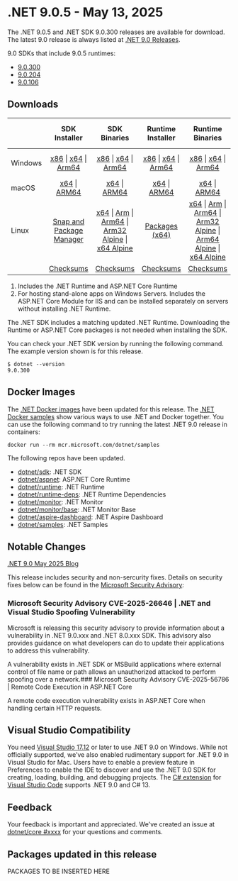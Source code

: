 # .NET 9.0.5 - May 13, 2025

The .NET 9.0.5 and .NET SDK 9.0.300 releases are available for download. The latest 9.0 release is always listed at [.NET 9.0 Releases](../README.md).

9.0 SDKs that include 9.0.5 runtimes:

* [9.0.300][9.0.300]
* [9.0.204][9.0.204]
* [9.0.106][9.0.106]

## Downloads

|           | SDK Installer                        | SDK Binaries                 | Runtime Installer                                        | Runtime Binaries                                 | ASP.NET Core Runtime           |Windows Desktop Runtime          |
| --------- | :------------------------------------------:     | :----------------------:                 | :---------------------------:                            | :-------------------------:                      | :-----------------:            | :-----------------:            |
| Windows   | [x86][dotnet-sdk-win-x86.exe] \| [x64][dotnet-sdk-win-x64.exe] \| [Arm64][dotnet-sdk-win-arm64.exe] | [x86][dotnet-sdk-win-x86.zip] \| [x64][dotnet-sdk-win-x64.zip] \|  [Arm64][dotnet-sdk-win-arm64.zip] | [x86][dotnet-runtime-win-x86.exe] \| [x64][dotnet-runtime-win-x64.exe] \| [Arm64][dotnet-runtime-win-arm64.exe] | [x86][dotnet-runtime-win-x86.zip] \| [x64][dotnet-runtime-win-x64.zip] \| [Arm64][dotnet-runtime-win-arm64.zip] | [x86][aspnetcore-runtime-win-x86.exe] \| [x64][aspnetcore-runtime-win-x64.exe] \| [Hosting Bundle][dotnet-hosting-win.exe] | [x86][windowsdesktop-runtime-win-x86.exe] \| [x64][windowsdesktop-runtime-win-x64.exe] \| [Arm64][windowsdesktop-runtime-win-arm64.exe] |
| macOS     | [x64][dotnet-sdk-osx-x64.pkg] \| [ARM64][dotnet-sdk-osx-arm64.pkg] | [x64][dotnet-sdk-osx-x64.tar.gz] \| [ARM64][dotnet-sdk-osx-arm64.tar.gz]  | [x64][dotnet-runtime-osx-x64.pkg] \| [ARM64][dotnet-runtime-osx-arm64.pkg] | [x64][dotnet-runtime-osx-x64.tar.gz] \| [ARM64][dotnet-runtime-osx-arm64.tar.gz]| [x64][aspnetcore-runtime-osx-x64.tar.gz] \| [ARM64][aspnetcore-runtime-osx-arm64.tar.gz] | - |
| Linux     |  [Snap and Package Manager](../install-linux.md)  | [x64][dotnet-sdk-linux-x64.tar.gz] \| [Arm][dotnet-sdk-linux-arm.tar.gz]  \| [Arm64][dotnet-sdk-linux-arm64.tar.gz] \| [Arm32 Alpine][dotnet-sdk-linux-musl-arm.tar.gz]  \| [x64 Alpine][dotnet-sdk-linux-musl-x64.tar.gz] | [Packages (x64)][linux-packages] | [x64][dotnet-runtime-linux-x64.tar.gz] \| [Arm][dotnet-runtime-linux-arm.tar.gz] \| [Arm64][dotnet-runtime-linux-arm64.tar.gz] \| [Arm32 Alpine][dotnet-runtime-linux-musl-arm.tar.gz] \| [Arm64 Alpine][dotnet-runtime-linux-musl-arm64.tar.gz] \| [x64 Alpine][dotnet-runtime-linux-musl-x64.tar.gz]  | [x64][aspnetcore-runtime-linux-x64.tar.gz]  \| [Arm][aspnetcore-runtime-linux-arm.tar.gz] \| [Arm64][aspnetcore-runtime-linux-arm64.tar.gz] \| [x64 Alpine][aspnetcore-runtime-linux-musl-x64.tar.gz] | - |
|  | [Checksums][checksums-sdk]                             | [Checksums][checksums-sdk]                                      | [Checksums][checksums-runtime]                             | [Checksums][checksums-runtime]  | [Checksums][checksums-runtime]  | [Checksums][checksums-runtime] |

1. Includes the .NET Runtime and ASP.NET Core Runtime
2. For hosting stand-alone apps on Windows Servers. Includes the ASP.NET Core Module for IIS and can be installed separately on servers without installing .NET Runtime.

The .NET SDK includes a matching updated .NET Runtime. Downloading the Runtime or ASP.NET Core packages is not needed when installing the SDK.

You can check your .NET SDK version by running the following command. The example version shown is for this release.

```console
$ dotnet --version
9.0.300
```

## Docker Images

The [.NET Docker images](https://hub.docker.com/_/microsoft-dotnet) have been updated for this release. The [.NET Docker samples](https://github.com/dotnet/dotnet-docker/blob/main/samples/README.md) show various ways to use .NET and Docker together. You can use the following command to try running the latest .NET 9.0 release in containers:

```console
docker run --rm mcr.microsoft.com/dotnet/samples
```

The following repos have been updated.

* [dotnet/sdk](https://github.com/dotnet/dotnet-docker/blob/main/README.sdk.md): .NET SDK
* [dotnet/aspnet](https://github.com/dotnet/dotnet-docker/blob/main/README.aspnet.md): ASP.NET Core Runtime
* [dotnet/runtime](https://github.com/dotnet/dotnet-docker/blob/main/README.runtime.md): .NET Runtime
* [dotnet/runtime-deps](https://github.com/dotnet/dotnet-docker/blob/main/README.runtime.md): .NET Runtime Dependencies
* [dotnet/monitor](https://github.com/dotnet/dotnet-docker/blob/main/README.monitor.md): .NET Monitor
* [dotnet/monitor/base](https://github.com/dotnet/dotnet-docker/blob/main/README.monitor-base.md): .NET Monitor Base
* [dotnet/aspire-dashboard](https://github.com/dotnet/dotnet-docker/blob/main/README.aspire-dashboard.md): .NET Aspire Dashboard
* [dotnet/samples](https://github.com/dotnet/dotnet-docker/blob/main/README.samples.md): .NET Samples

## Notable Changes

 [.NET 9.0 May 2025 Blog][dotnet-blog]

 This release includes security and non-sercurity fixes. Details on security fixes below can be found in the [Microsoft Security Advisory](https://github.com/dotnet/announcements/issues?q=is%3Aissue%20state%3Aopen%20%20Microsoft%20Security%20Advisory):

### Microsoft Security Advisory CVE-2025-26646 | .NET and Visual Studio Spoofing Vulnerability

Microsoft is releasing this security advisory to provide information about a vulnerability in .NET 9.0.xxx and .NET 8.0.xxx SDK. This advisory also provides guidance on what developers can do to update their applications to address this vulnerability.

 A vulnerability exists in .NET SDK or MSBuild applications where external control of file name or path allows an unauthorized attacked to perform spoofing over a network.### Microsoft Security Advisory CVE-2025-56786 | Remote Code Execution in ASP.NET Core

A remote code execution vulnerability exists in ASP.NET Core when handling certain HTTP requests.

## Visual Studio Compatibility

You need [Visual Studio 17.12](https://visualstudio.microsoft.com) or later to use .NET 9.0 on Windows. While not officially supported, we’ve also enabled rudimentary support for .NET 9.0 in Visual Studio for Mac. Users have to enable a preview feature in Preferences to enable the IDE to discover and use the .NET 9.0 SDK for creating, loading, building, and debugging projects. The [C# extension](https://code.visualstudio.com/docs/languages/dotnet) for [Visual Studio Code](https://code.visualstudio.com/) supports .NET 9.0 and C# 13.

## Feedback

Your feedback is important and appreciated. We've created an issue at [dotnet/core #xxxx](https://github.com/dotnet/core/issues/xxxx) for your questions and comments.

[9.0.300]: 9.0.5.md
[9.0.204]: 9.0.204.md
[9.0.106]: 9.0.106.md

[checksums-runtime]: https://builds.dotnet.microsoft.com/dotnet/checksums/9.0.5-sha.txt
[checksums-sdk]: https://builds.dotnet.microsoft.com/dotnet/checksums/9.0.5-sha.txt

[dotnet-blog]: https://devblogs.microsoft.com/dotnet/dotnet-and-dotnet-framework-may-2025-servicing-updates/

[linux-packages]: ../install-linux.md

## Packages updated in this release

PACKAGES TO BE INSERTED HERE

[//]: # ( Runtime 9.0.5)
[dotnet-runtime-linux-arm.tar.gz]: https://builds.dotnet.microsoft.com/dotnet/Runtime/9.0.5/dotnet-runtime-9.0.5-linux-arm.tar.gz
[dotnet-runtime-linux-arm64.tar.gz]: https://builds.dotnet.microsoft.com/dotnet/Runtime/9.0.5/dotnet-runtime-9.0.5-linux-arm64.tar.gz
[dotnet-runtime-linux-musl-arm.tar.gz]: https://builds.dotnet.microsoft.com/dotnet/Runtime/9.0.5/dotnet-runtime-9.0.5-linux-musl-arm.tar.gz
[dotnet-runtime-linux-musl-arm64.tar.gz]: https://builds.dotnet.microsoft.com/dotnet/Runtime/9.0.5/dotnet-runtime-9.0.5-linux-musl-arm64.tar.gz
[dotnet-runtime-linux-musl-x64.tar.gz]: https://builds.dotnet.microsoft.com/dotnet/Runtime/9.0.5/dotnet-runtime-9.0.5-linux-musl-x64.tar.gz
[dotnet-runtime-linux-x64.tar.gz]: https://builds.dotnet.microsoft.com/dotnet/Runtime/9.0.5/dotnet-runtime-9.0.5-linux-x64.tar.gz
[dotnet-runtime-osx-arm64.pkg]: https://builds.dotnet.microsoft.com/dotnet/Runtime/9.0.5/dotnet-runtime-9.0.5-osx-arm64.pkg
[dotnet-runtime-osx-arm64.tar.gz]: https://builds.dotnet.microsoft.com/dotnet/Runtime/9.0.5/dotnet-runtime-9.0.5-osx-arm64.tar.gz
[dotnet-runtime-osx-x64.pkg]: https://builds.dotnet.microsoft.com/dotnet/Runtime/9.0.5/dotnet-runtime-9.0.5-osx-x64.pkg
[dotnet-runtime-osx-x64.tar.gz]: https://builds.dotnet.microsoft.com/dotnet/Runtime/9.0.5/dotnet-runtime-9.0.5-osx-x64.tar.gz
[dotnet-runtime-win-arm64.exe]: https://builds.dotnet.microsoft.com/dotnet/Runtime/9.0.5/dotnet-runtime-9.0.5-win-arm64.exe
[dotnet-runtime-win-arm64.zip]: https://builds.dotnet.microsoft.com/dotnet/Runtime/9.0.5/dotnet-runtime-9.0.5-win-arm64.zip
[dotnet-runtime-win-x64.exe]: https://builds.dotnet.microsoft.com/dotnet/Runtime/9.0.5/dotnet-runtime-9.0.5-win-x64.exe
[dotnet-runtime-win-x64.zip]: https://builds.dotnet.microsoft.com/dotnet/Runtime/9.0.5/dotnet-runtime-9.0.5-win-x64.zip
[dotnet-runtime-win-x86.exe]: https://builds.dotnet.microsoft.com/dotnet/Runtime/9.0.5/dotnet-runtime-9.0.5-win-x86.exe
[dotnet-runtime-win-x86.zip]: https://builds.dotnet.microsoft.com/dotnet/Runtime/9.0.5/dotnet-runtime-9.0.5-win-x86.zip

[//]: # ( WindowsDesktop 9.0.5)
[windowsdesktop-runtime-win-arm64.exe]: https://builds.dotnet.microsoft.com/dotnet/WindowsDesktop/9.0.5/windowsdesktop-runtime-9.0.5-win-arm64.exe
[windowsdesktop-runtime-win-x64.exe]: https://builds.dotnet.microsoft.com/dotnet/WindowsDesktop/9.0.5/windowsdesktop-runtime-9.0.5-win-x64.exe
[windowsdesktop-runtime-win-x86.exe]: https://builds.dotnet.microsoft.com/dotnet/WindowsDesktop/9.0.5/windowsdesktop-runtime-9.0.5-win-x86.exe

[//]: # ( ASP 9.0.5)
[aspnetcore-runtime-linux-arm.tar.gz]: https://builds.dotnet.microsoft.com/dotnet/aspnetcore/Runtime/9.0.5/aspnetcore-runtime-9.0.5-linux-arm.tar.gz
[aspnetcore-runtime-linux-arm64.tar.gz]: https://builds.dotnet.microsoft.com/dotnet/aspnetcore/Runtime/9.0.5/aspnetcore-runtime-9.0.5-linux-arm64.tar.gz
[aspnetcore-runtime-linux-musl-x64.tar.gz]: https://builds.dotnet.microsoft.com/dotnet/aspnetcore/Runtime/9.0.5/aspnetcore-runtime-9.0.5-linux-musl-x64.tar.gz
[aspnetcore-runtime-linux-x64.tar.gz]: https://builds.dotnet.microsoft.com/dotnet/aspnetcore/Runtime/9.0.5/aspnetcore-runtime-9.0.5-linux-x64.tar.gz
[aspnetcore-runtime-osx-arm64.tar.gz]: https://builds.dotnet.microsoft.com/dotnet/aspnetcore/Runtime/9.0.5/aspnetcore-runtime-9.0.5-osx-arm64.tar.gz
[aspnetcore-runtime-osx-x64.tar.gz]: https://builds.dotnet.microsoft.com/dotnet/aspnetcore/Runtime/9.0.5/aspnetcore-runtime-9.0.5-osx-x64.tar.gz
[aspnetcore-runtime-win-x64.exe]: https://builds.dotnet.microsoft.com/dotnet/aspnetcore/Runtime/9.0.5/aspnetcore-runtime-9.0.5-win-x64.exe
[aspnetcore-runtime-win-x86.exe]: https://builds.dotnet.microsoft.com/dotnet/aspnetcore/Runtime/9.0.5/aspnetcore-runtime-9.0.5-win-x86.exe
[dotnet-hosting-win.exe]: https://builds.dotnet.microsoft.com/dotnet/aspnetcore/Runtime/9.0.5/dotnet-hosting-9.0.5-win.exe

[//]: # ( SDK 9.0.300)
[dotnet-sdk-linux-arm.tar.gz]: https://builds.dotnet.microsoft.com/dotnet/Sdk/9.0.300/dotnet-sdk-9.0.300-linux-arm.tar.gz
[dotnet-sdk-linux-arm64.tar.gz]: https://builds.dotnet.microsoft.com/dotnet/Sdk/9.0.300/dotnet-sdk-9.0.300-linux-arm64.tar.gz
[dotnet-sdk-linux-musl-arm.tar.gz]: https://builds.dotnet.microsoft.com/dotnet/Sdk/9.0.300/dotnet-sdk-9.0.300-linux-musl-arm.tar.gz
[dotnet-sdk-linux-musl-x64.tar.gz]: https://builds.dotnet.microsoft.com/dotnet/Sdk/9.0.300/dotnet-sdk-9.0.300-linux-musl-x64.tar.gz
[dotnet-sdk-linux-x64.tar.gz]: https://builds.dotnet.microsoft.com/dotnet/Sdk/9.0.300/dotnet-sdk-9.0.300-linux-x64.tar.gz
[dotnet-sdk-osx-arm64.pkg]: https://builds.dotnet.microsoft.com/dotnet/Sdk/9.0.300/dotnet-sdk-9.0.300-osx-arm64.pkg
[dotnet-sdk-osx-arm64.tar.gz]: https://builds.dotnet.microsoft.com/dotnet/Sdk/9.0.300/dotnet-sdk-9.0.300-osx-arm64.tar.gz
[dotnet-sdk-osx-x64.pkg]: https://builds.dotnet.microsoft.com/dotnet/Sdk/9.0.300/dotnet-sdk-9.0.300-osx-x64.pkg
[dotnet-sdk-osx-x64.tar.gz]: https://builds.dotnet.microsoft.com/dotnet/Sdk/9.0.300/dotnet-sdk-9.0.300-osx-x64.tar.gz
[dotnet-sdk-win-arm64.exe]: https://builds.dotnet.microsoft.com/dotnet/Sdk/9.0.300/dotnet-sdk-9.0.300-win-arm64.exe
[dotnet-sdk-win-arm64.zip]: https://builds.dotnet.microsoft.com/dotnet/Sdk/9.0.300/dotnet-sdk-9.0.300-win-arm64.zip
[dotnet-sdk-win-x64.exe]: https://builds.dotnet.microsoft.com/dotnet/Sdk/9.0.300/dotnet-sdk-9.0.300-win-x64.exe
[dotnet-sdk-win-x64.zip]: https://builds.dotnet.microsoft.com/dotnet/Sdk/9.0.300/dotnet-sdk-9.0.300-win-x64.zip
[dotnet-sdk-win-x86.exe]: https://builds.dotnet.microsoft.com/dotnet/Sdk/9.0.300/dotnet-sdk-9.0.300-win-x86.exe
[dotnet-sdk-win-x86.zip]: https://builds.dotnet.microsoft.com/dotnet/Sdk/9.0.300/dotnet-sdk-9.0.300-win-x86.zip

